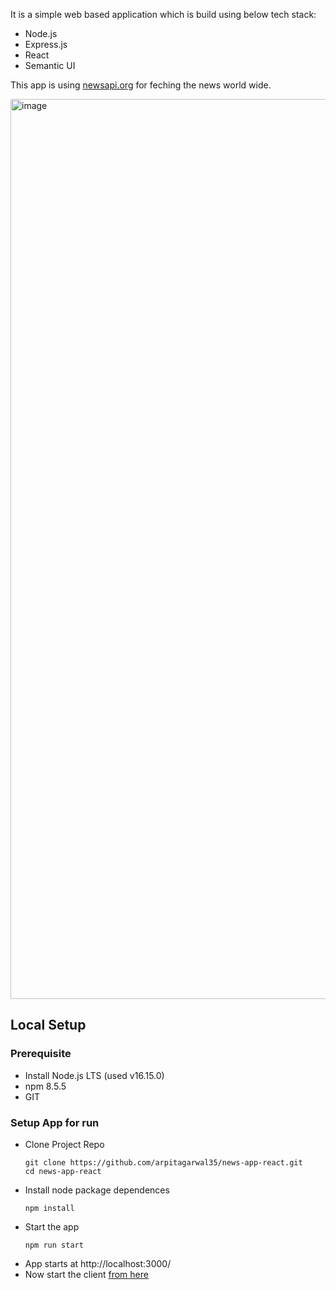 It is a simple web based application which is build using below tech stack:
- Node.js
- Express.js
- React
- Semantic UI

This app is using [newsapi.org](https://newsapi.org) for feching the news world wide.

<img width="1440" alt="image" src="https://user-images.githubusercontent.com/18161765/169771035-afc7b02a-c7c3-46ad-8364-cf8ebd696a42.png">

## Local Setup
### Prerequisite
- Install Node.js LTS (used v16.15.0)
- npm 8.5.5
- GIT

### Setup App for run
- Clone Project Repo
  ```
  git clone https://github.com/arpitagarwal35/news-app-react.git
  cd news-app-react
  ```
- Install node package dependences
  ```
  npm install
  ```
- Start the app
  ```
  npm run start
  ```
- App starts at http://localhost:3000/
- Now start the client [from here](https://github.com/arpitagarwal35/news-app-react/blob/main/client/README.md)
